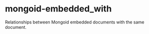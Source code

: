 mongoid-embedded_with
=====================

Relationships between Mongoid embedded documents with the same document.
